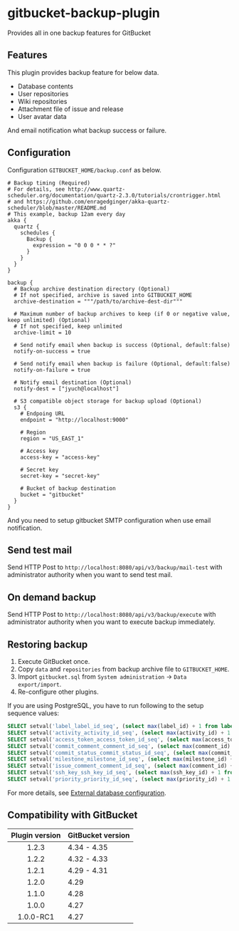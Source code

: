 gitbucket-backup-plugin
===
Provides all in one backup features for GitBucket

## Features
This plugin provides backup feature for below data.

- Database contents
- User repositories
- Wiki repositories
- Attachment file of issue and release
- User avatar data

And email notification what backup success or failure.

## Configuration
Configuration `GITBUCKET_HOME/backup.conf` as below.

```
# Backup timing (Required)
# For details, see http://www.quartz-scheduler.org/documentation/quartz-2.3.0/tutorials/crontrigger.html
# and https://github.com/enragedginger/akka-quartz-scheduler/blob/master/README.md
# This example, backup 12am every day
akka {
  quartz {
    schedules {
      Backup {
        expression = "0 0 0 * * ?"
      }
    }
  }
}

backup {
  # Backup archive destination directory (Optional)
  # If not specified, archive is saved into GITBUCKET_HOME
  archive-destination = """/path/to/archive-dest-dir"""

  # Maximum number of backup archives to keep (if 0 or negative value, keep unlimited) (Optional)
  # If not specified, keep unlimited
  archive-limit = 10

  # Send notify email when backup is success (Optional, default:false)
  notify-on-success = true

  # Send notify email when backup is failure (Optional, default:false)
  notify-on-failure = true

  # Notify email destination (Optional)
  notify-dest = ["jyuch@localhost"]

  # S3 compatible object storage for backup upload (Optional)
  s3 {
    # Endpoing URL
    endpoint = "http://localhost:9000"

    # Region
    region = "US_EAST_1"

    # Access key
    access-key = "access-key"

    # Secret key
    secret-key = "secret-key"

    # Bucket of backup destination
    bucket = "gitbucket"
  }
}
```

And you need to setup gitbucket SMTP configuration when use email notification.

## Send test mail

Send HTTP Post to `http://localhost:8080/api/v3/backup/mail-test` with administrator authority when you want to send test mail.

## On demand backup

Send HTTP Post to `http://localhost:8080/api/v3/backup/execute` with administrator authority when you want to execute backup immediately.

## Restoring backup

1. Execute GitBucket once.
1. Copy `data` and `repositories` from backup archive file to `GITBUCKET_HOME`.
1. Import `gitbucket.sql` from `System administration` -> `Data export/import`.
1. Re-configure other plugins.

If you are using PostgreSQL, you have to run following to the setup sequence values:

``` sql
SELECT setval('label_label_id_seq', (select max(label_id) + 1 from label));
SELECT setval('activity_activity_id_seq', (select max(activity_id) + 1 from activity));
SELECT setval('access_token_access_token_id_seq', (select max(access_token_id) + 1 from access_token));
SELECT setval('commit_comment_comment_id_seq', (select max(comment_id) + 1 from commit_comment));
SELECT setval('commit_status_commit_status_id_seq', (select max(commit_status_id) + 1 from commit_status));
SELECT setval('milestone_milestone_id_seq', (select max(milestone_id) + 1 from milestone));
SELECT setval('issue_comment_comment_id_seq', (select max(comment_id) + 1 from issue_comment));
SELECT setval('ssh_key_ssh_key_id_seq', (select max(ssh_key_id) + 1 from ssh_key));
SELECT setval('priority_priority_id_seq', (select max(priority_id) + 1 from priority));
```

For more details, see [External database configuration](https://github.com/gitbucket/gitbucket/wiki/External-database-configuration#postgresql).

## Compatibility with GitBucket

|Plugin version|GitBucket version|
|:-:|:-|
|1.2.3|4.34 - 4.35|
|1.2.2|4.32 - 4.33|
|1.2.1|4.29 - 4.31|
|1.2.0|4.29|
|1.1.0|4.28|
|1.0.0|4.27|
|1.0.0-RC1|4.27|